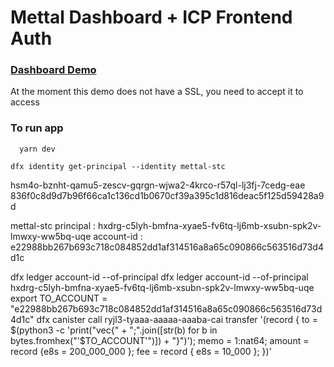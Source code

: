 # Mettal Dashboard + ICP Frontend Auth

### [Dashboard Demo](https://dashboard.mettal.mx/)

At the moment this demo does not have a SSL, you need to accept it to access

### To run app

```shell
  yarn dev
```

```
dfx identity get-principal --identity mettal-stc

```

hsm4o-bznht-qamu5-zescv-gqrgn-wjwa2-4krco-r57ql-lj3fj-7cedg-eae
836f0c8d9d7b96f66ca1c136cd1b0670cf39a395c1d816deac5f125d59428a9d

mettal-stc
principal : hxdrg-c5lyh-bmfna-xyae5-fv6tq-lj6mb-xsubn-spk2v-lmwxy-ww5bq-uqe
account-id : e22988bb267b693c718c084852dd1af314516a8a65c090866c563516d73d4d1c

dfx ledger account-id --of-principal
dfx ledger account-id --of-principal hxdrg-c5lyh-bmfna-xyae5-fv6tq-lj6mb-xsubn-spk2v-lmwxy-ww5bq-uqe
export TO_ACCOUNT = "e22988bb267b693c718c084852dd1af314516a8a65c090866c563516d73d4d1c"
dfx canister call ryjl3-tyaaa-aaaaa-aaaba-cai transfer '(record { to = $(python3 -c 'print("vec{" + ";".join([str(b) for b in bytes.fromhex("'$TO_ACCOUNT'")]) + "}")'); memo = 1:nat64; amount = record {e8s = 200_000_000 }; fee = record { e8s = 10_000 }; })'
